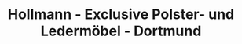 ---
title: "Hollmann - Exclusive Polster- und Ledermöbel - Dortmund"
url: /dortmund/hollmann-exclusive-polster-und-ledermoebel-dortmund/
shop: Möbel
---